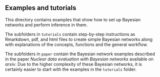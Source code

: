 ## Examples and tutorials

This directory contains examples that show how to set up Bayesian networks
and perform inference in them. 

The subfolders in `tutorials` contain step-by-step instructions
as Rmarkdown, pdf, and html files to create simple Bayesian networks along
with explanations of the concepts, functions and the general workflow.

The subfolders in `paper` contain the Bayesian network examples described in
the paper *Nuclear data evaluation with Bayesian networks* available on *arxiv*.
Due to the higher complexity of these Bayesian networks, it is certainly easier
to start with the examples in the `tutorials` folder.
